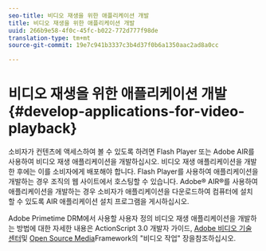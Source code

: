 ```yaml
---
seo-title: 비디오 재생을 위한 애플리케이션 개발
title: 비디오 재생을 위한 애플리케이션 개발
uuid: 266b9e58-4f0c-45fc-b022-772d777f98de
translation-type: tm+mt
source-git-commit: 19e7c941b3337c3b4d37f0b6a1350aac2ad8a0cc

---
```



# 비디오 재생을 위한 애플리케이션 개발 {#develop-applications-for-video-playback}

소비자가 컨텐츠에 액세스하여 볼 수 있도록 하려면 Flash Player 또는 Adobe AIR를 사용하여 비디오 재생 애플리케이션을 개발하십시오. 비디오 재생 애플리케이션을 개발한 후에는 이를 소비자에게 배포해야 합니다. Flash Player를 사용하여 애플리케이션을 개발하는 경우 조직의 웹 사이트에서 호스팅할 수 있습니다. Adobe® AIR®를 사용하여 애플리케이션을 개발하는 경우 소비자가 애플리케이션을 다운로드하여 컴퓨터에 설치할 수 있도록 AIR 애플리케이션 설치 프로그램을 게시하십시오.

Adobe Primetime DRM에서 사용할 사용자 정의 비디오 재생 애플리케이션을 개발하는 방법에 대한 자세한 내용은 ActionScript 3.0 개발자 가이드, [Adobe 비디오 기술 센터](https://help.adobe.com/en_US/as3/dev/WS9936fa0d5984e93b3f4f38ec1272a447844-8000.html)및 [Open Source Media](https://www.adobe.com/devnet/video/)Framework의 &quot;비디오 작업&quot; 장을참조하십시오.